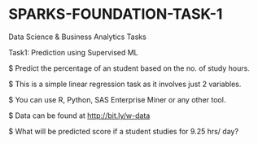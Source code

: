 # SPARKS-FOUNDATION-TASK-1

Data Science & Business Analytics Tasks

Task1: Prediction using Supervised ML

$ Predict the percentage of an student based on the no. of study hours.

$ This is a simple linear regression task as it involves just 2 variables.

$ You can use R, Python, SAS Enterprise Miner or any other tool.

$ Data can be found at http://bit.ly/w-data

$ What will be predicted score if a student studies for 9.25 hrs/ day?

